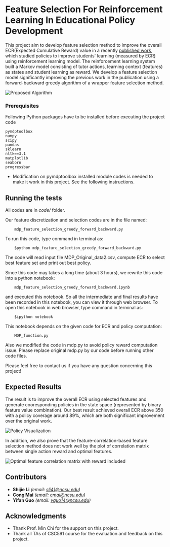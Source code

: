 # Feature Selection For Reinforcement Learning In Educational Policy Development


This project aim to develop feature selection method to improve the overall ECR(Expected Cumulative Reward) value in a recently [published work](http://dl.acm.org/citation.cfm?id=2930247), which studied policies to improve students' learning (measured by ECR) using reinforcement learning model. The  reinforcement learning system built a Markov model consisting of tutor actions, learning context (features) as states and student learning as reward. We develop a feature selection model significantly improving the previous work in the publication using a forward-backward greedy algorithm of a wrapper feature selection method.

![Proposed Algorithm](https://github.com/jerry-shijieli/CSC591_AssignedProject_Feature_Selection_For_Reinforcement_Learning/blob/master/image/feature_selection_algorithm.png)

### Prerequisites

Following Python packages have to be installed before executing the project code

```
pymdptoolbox
numpy
scipy
pandas
sklearn
nltk==3.1
matplotlib
seaborn
progressbar
```
* Modification on pymdptoolbox installed module codes is needed to make it work in this project. See the following instructions.

## Running the tests

All codes are in _code/_ folder.

Our feature discretization and selection codes are in the file named: 
```
    mdp_feature_selection_greedy_forward_backward.py
```

To run this code, type command in terminal as:
```
    $python mdp_feature_selection_greedy_forward_backward.py
```

The code will read input file MDP_Original_data2.csv, compute ECR to select best feature set and print out best policy.

Since this code may takes a long time (about 3 hours), we rewrite this code into a python notebook:
```
    mdp_feature_selection_greedy_forward_backward.ipynb
```
    
and executed this notebook. So all the intermediate and final results have been recorded in this notebook, you can view it through web browser. To open this notebook in web browser, type command in terminal as:
```
    $ipython notebook
```
    
This notebook depends on the given code for ECR and policy computation: 
```
    MDP_function.py
```
    
Also we modified the code in mdp.py to avoid policy reward computation issue. Please replace original mdp.py by our code before running other code files.

Please feel free to contact us if you have any question concerning this project! 

## Expected Results

The result is to improve the overall ECR using selected features and generate cooresponding policies in the state space (represented by binary feature value combination). Our best result achieved overall ECR above 350 with a policy coverage around 89%, which are both significant improvement over the original work. 

![Policy Visualization](https://github.com/jerry-shijieli/CSC591_AssignedProject_Feature_Selection_For_Reinforcement_Learning/blob/master/image/policy_visualization.png)

In addition, we also prove that the feature-correlation-based feature selection method does not work well by the plot of correlation matrix between single action reward and optimal features.

![Optimal feature correlation matrix with reward included](https://github.com/jerry-shijieli/CSC591_AssignedProject_Feature_Selection_For_Reinforcement_Learning/blob/master/image/correlation_of_optimal_feature_vs_reward.png)

## Contributors

* **Shijie Li**  *(email: sli41@ncsu.edu)* 
* **Cong Mai** *(email: cmai@ncsu.edu)*
* **Yifan Guo** *(email: yguo14@ncsu.edu)*

## Acknowledgments

* Thank Prof. Min Chi for the support on this project.
* Thank all TAs of CSC591 course for the evaluation and feedback on this project.


